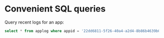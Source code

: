 # Convenient SQL queries

Query recent logs for an app:

```sql
select * from applog where appid = '22dd6811-5f26-40a4-a2d4-8b86b4639b0e' and logtime > (select unix_timestamp() * 1000 - 60000);
```
